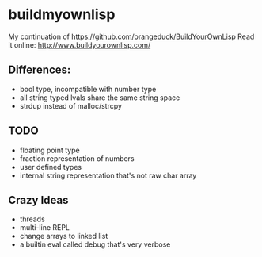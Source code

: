 buildmyownlisp
==============

My continuation of https://github.com/orangeduck/BuildYourOwnLisp
Read it online: http://www.buildyourownlisp.com/

## Differences:
* bool type, incompatible with number type
* all string typed lvals share the same string space
* strdup instead of malloc/strcpy

## TODO
* floating point type
* fraction representation of numbers
* user defined types
* internal string representation that's not raw char array

## Crazy Ideas
* threads
* multi-line REPL
* change arrays to linked list
* a builtin eval called debug that's very verbose
